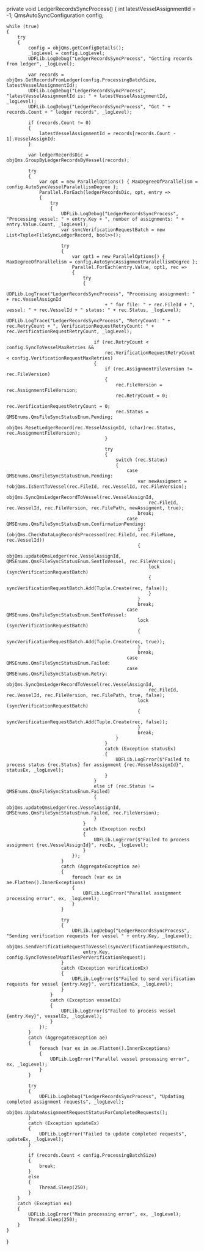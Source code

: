 private void LedgerRecordsSyncProcess()
{
    int latestVesselAssignmentId = -1;
    QmsAutoSyncConfiguration config;

    while (true)
    {
        try
        {
            config = objQms.getConfigDetails();
            _logLevel = config.LogLevel;
            UDFLib.LogDebug("LedgerRecordsSyncProcess", "Getting records from ledger", _logLevel);
            
            var records = objQms.GetRecordsFromLedger(config.ProcessingBatchSize, latestVesselAssignmentId);
            UDFLib.LogDebug("LedgerRecordsSyncProcess", "latestVesselAssignmentId is: " + latestVesselAssignmentId, _logLevel);
            UDFLib.LogDebug("LedgerRecordsSyncProcess", "Got " + records.Count + " ledger records", _logLevel);

            if (records.Count != 0)
            {
                latestVesselAssignmentId = records[records.Count - 1].VesselAssignId;
            }

            var ledgerRecordsDic = objQms.GroupByLedgerRecordsByVessel(records);

            try
            {
                var opt = new ParallelOptions() { MaxDegreeOfParallelism = config.AutoSyncVesselParalellismDegree };
                Parallel.ForEach(ledgerRecordsDic, opt, entry =>
                {
                    try
                    {
                        UDFLib.LogDebug("LedgerRecordsSyncProcess", "Processing vessel: " + entry.Key + ", number of assignments: " + entry.Value.Count, _logLevel);
                        var syncVerificationRequestBatch = new List<Tuple<FileSyncLedgerRecord, bool>>();

                        try
                        {
                            var opt1 = new ParallelOptions() { MaxDegreeOfParallelism = config.AutoSyncAssignmentParalellismDegree };
                            Parallel.ForEach(entry.Value, opt1, rec =>
                            {
                                try
                                {
                                    UDFLib.LogTrace("LedgerRecordsSyncProcess", "Processing assignment: " + rec.VesselAssignId
                                        + " for file: " + rec.FileId + ", vessel: " + rec.VesselId + " status: " + rec.Status, _logLevel);
                                    UDFLib.LogTrace("LedgerRecordsSyncProcess", "RetryCount: " + rec.RetryCount + ", VerificationRequestRetryCount: " + rec.VerificationRequestRetryCount, _logLevel);

                                    if (rec.RetryCount < config.SyncToVesselMaxRetries &&
                                        rec.VerificationRequestRetryCount < config.VerificationRequestMaxRetries)
                                    {
                                        if (rec.AssignmentFileVersion != rec.FileVersion)
                                        {
                                            rec.FileVersion = rec.AssignmentFileVersion;
                                            rec.RetryCount = 0;
                                            rec.VerificationRequestRetryCount = 0;
                                            rec.Status = QMSEnums.QmsFileSyncStatusEnum.Pending;
                                            objQms.ResetLedgerRecord(rec.VesselAssignId, (char)rec.Status, rec.AssignmentFileVersion);
                                        }

                                        try
                                        {
                                            switch (rec.Status)
                                            {
                                                case QMSEnums.QmsFileSyncStatusEnum.Pending:
                                                    var newAssigment = !objQms.IsSentToVessel(rec.FileId, rec.VesselId, rec.FileVersion);
                                                    objQms.SyncQmsLedgerRecordToVessel(rec.VesselAssignId,
                                                        rec.FileId, rec.VesselId, rec.FileVersion, rec.FilePath, newAssigment, true);
                                                    break;
                                                case QMSEnums.QmsFileSyncStatusEnum.ConfirmationPending:
                                                    if (objQms.CheckDataLogRecordsProcessed(rec.FileId, rec.FileName, rec.VesselId))
                                                    {
                                                        objQms.updateQmsLedger(rec.VesselAssignId, QMSEnums.QmsFileSyncStatusEnum.SentToVessel, rec.FileVersion);
                                                        lock (syncVerificationRequestBatch)
                                                        {
                                                            syncVerificationRequestBatch.Add(Tuple.Create(rec, false));
                                                        }
                                                    }
                                                    break;
                                                case QMSEnums.QmsFileSyncStatusEnum.SentToVessel:
                                                    lock (syncVerificationRequestBatch)
                                                    {
                                                        syncVerificationRequestBatch.Add(Tuple.Create(rec, true));
                                                    }
                                                    break;
                                                case QMSEnums.QmsFileSyncStatusEnum.Failed:
                                                case QMSEnums.QmsFileSyncStatusEnum.Retry:
                                                    objQms.SyncQmsLedgerRecordToVessel(rec.VesselAssignId,
                                                        rec.FileId, rec.VesselId, rec.FileVersion, rec.FilePath, true, false);
                                                    lock (syncVerificationRequestBatch)
                                                    {
                                                        syncVerificationRequestBatch.Add(Tuple.Create(rec, false));
                                                    }
                                                    break;
                                            }
                                        }
                                        catch (Exception statusEx)
                                        {
                                            UDFLib.LogError($"Failed to process status {rec.Status} for assignment {rec.VesselAssignId}", statusEx, _logLevel);
                                        }
                                    }
                                    else if (rec.Status != QMSEnums.QmsFileSyncStatusEnum.Failed)
                                    {
                                        objQms.updateQmsLedger(rec.VesselAssignId, QMSEnums.QmsFileSyncStatusEnum.Failed, rec.FileVersion);
                                    }
                                }
                                catch (Exception recEx)
                                {
                                    UDFLib.LogError($"Failed to process assignment {rec.VesselAssignId}", recEx, _logLevel);
                                }
                            });
                        }
                        catch (AggregateException ae)
                        {
                            foreach (var ex in ae.Flatten().InnerExceptions)
                            {
                                UDFLib.LogError("Parallel assignment processing error", ex, _logLevel);
                            }
                        }

                        try
                        {
                            UDFLib.LogDebug("LedgerRecordsSyncProcess", "Sending verification requests for vessel " + entry.Key, _logLevel);
                            objQms.SendVerificatioRequestToVessel(syncVerificationRequestBatch,
                                entry.Key, config.SyncToVesselMaxfilesPerVerificationRequest);
                        }
                        catch (Exception verificationEx)
                        {
                            UDFLib.LogError($"Failed to send verification requests for vessel {entry.Key}", verificationEx, _logLevel);
                        }
                    }
                    catch (Exception vesselEx)
                    {
                        UDFLib.LogError($"Failed to process vessel {entry.Key}", vesselEx, _logLevel);
                    }
                });
            }
            catch (AggregateException ae)
            {
                foreach (var ex in ae.Flatten().InnerExceptions)
                {
                    UDFLib.LogError("Parallel vessel processing error", ex, _logLevel);
                }
            }

            try
            {
                UDFLib.LogDebug("LedgerRecordsSyncProcess", "Updating completed assignment requests", _logLevel);
                objQms.UpdateAssignmentRequestStatusForCompletedRequests();
            }
            catch (Exception updateEx)
            {
                UDFLib.LogError("Failed to update completed requests", updateEx, _logLevel);
            }

            if (records.Count < config.ProcessingBatchSize)
            {
                break;
            }
            else
            {
                Thread.Sleep(250);
            }
        }
        catch (Exception ex)
        {
            UDFLib.LogError("Main processing error", ex, _logLevel);
            Thread.Sleep(250);
        }
    }
}